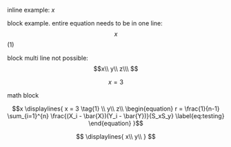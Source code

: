 inline example: $x$

block example. entire equation needs to be in one line:
$$\ x\ $$ (1)

block multi line not possible:
$$x\\
y\\ z\\\ $$

$$\begin{equation} x = 3\end{equation}$$


math block
```math
x
\displaylines{

x  = 3 \tag{1} \\
y\\
z\\

\begin{equation}
    r  = \frac{1}{n-1} \sum_{i=1}^{n} \frac{(X_i - \bar{X})(Y_i - \bar{Y})}{S_xS_y}
	\label{eq:testing}
\end{equation}


}
```



$$
\displaylines{
x\\
y\\
}
$$
